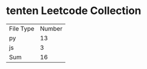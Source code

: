 # tenten Leetcode Collection

<table><tr><td>File Type</td><td>Number</td></tr><tr><td>py</td><td>13</td></tr><tr><td>js</td><td>3</td></tr><tr><td>Sum</td><td>16</td></tr></table>